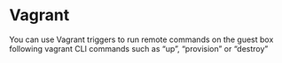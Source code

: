 # Vagrant

You can use Vagrant triggers to run remote commands on the guest box following vagrant CLI commands such as “up”, “provision” or “destroy”
